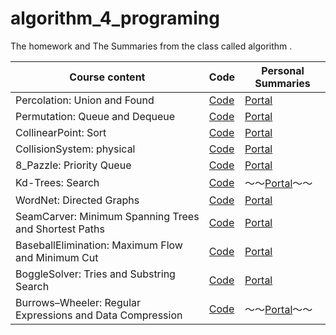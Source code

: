 # algorithm_4_programing

The homework and The Summaries from the class called algorithm .

Course content | Code | Personal Summaries
|-|-|-|
Percolation: Union and Found | [Code](https://github.com/CrazyFnOption/algorithm_4_programing/tree/master/Programming_Assignment_1) | [Portal](http://wsx1128.cn/2019/02/08/Percolation/)
Permutation: Queue and Dequeue |[Code](https://github.com/CrazyFnOption/algorithm_4_programing/tree/master/Programming_Assignment_2) |[Portal](http://wsx1128.cn/2019/02/24/Permutation/)
CollinearPoint: Sort| [Code](https://github.com/CrazyFnOption/algorithm_4_programing/tree/master/Programming_Assignment_3) | [Portal](http://wsx1128.cn/2019/02/24/CollinearPoint/)
CollisionSystem: physical| [Code](https://github.com/CrazyFnOption/algorithm_4_programing/tree/master/CollisionSystem) | [Portal](http://wsx1128.cn/2019/02/26/基于java的碰撞物理引擎/)
8_Pazzle: Priority Queue | [Code](https://github.com/CrazyFnOption/algorithm_4_programing/tree/master/Programming_Assignment_4) | [Portal](http://wsx1128.cn/2019/02/26/8-pazzle/)
Kd-Trees: Search | [Code](https://github.com/CrazyFnOption/algorithm_4_programing/tree/master/Programming_Assignment_5) | ～～[Portal]()～～
WordNet: Directed Graphs  | [Code](https://github.com/CrazyFnOption/algorithm_4_programing/tree/master/Programming_Assignment_6)| [Portal](http://wsx1128.cn/2019/09/10/WordNet/)
SeamCarver: Minimum Spanning Trees and Shortest Paths  | [Code](https://github.com/CrazyFnOption/algorithm_4_programing/tree/master/Programming_Assignment_7)| [Portal](http://wsx1128.cn/2019/09/10/SeamCarver/)
BaseballElimination:  Maximum Flow and Minimum Cut| [Code](https://github.com/CrazyFnOption/algorithm_4_programing/tree/master/Programming_Assignment_8)| [Portal](http://wsx1128.cn/2019/09/14/BaseballElimination/)
BoggleSolver: Tries and Substring Search | [Code](https://github.com/CrazyFnOption/algorithm_4_programing/tree/master/Programming_Assignment_9)| [Portal](http://wsx1128.cn/2019/09/28/BoggleSolver/)
Burrows–Wheeler: Regular Expressions and Data Compression| [Code](https://github.com/CrazyFnOption/algorithm_4_programing/tree/master/Programming_Assignment_10)|～～[Portal]()～～
